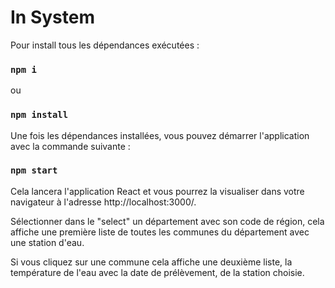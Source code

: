 #  In System

Pour install tous les dépendances exécutées : 

### `npm i` 
ou
### `npm install`

Une fois les dépendances installées, vous pouvez démarrer l'application avec la commande suivante :

### `npm start`

Cela lancera l'application React et vous pourrez la visualiser dans votre navigateur à l'adresse http://localhost:3000/.

Sélectionner dans le "select" un département avec son code de région, cela affiche une première liste de toutes les communes du département avec une station d'eau.

Si vous cliquez sur une commune cela affiche une deuxième liste, la température de l'eau avec la date de prélèvement, de la station choisie.